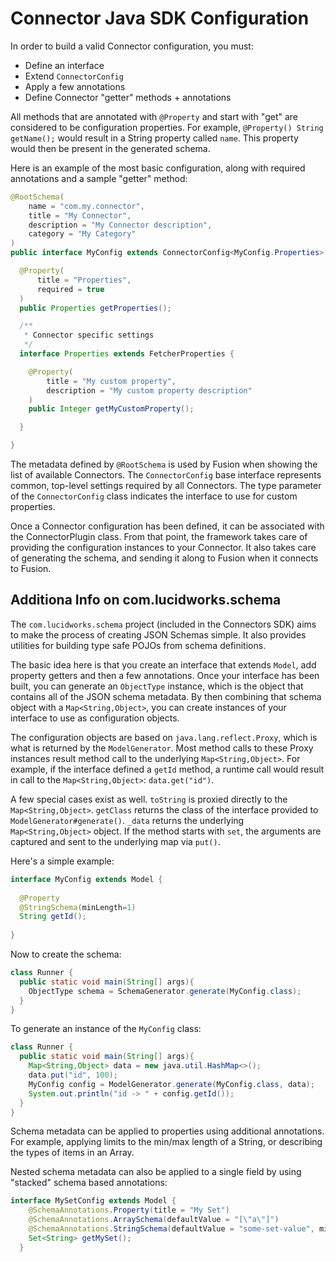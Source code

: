 # Connector Java SDK Configuration

In order to build a valid Connector configuration, you must:
* Define an interface
* Extend `ConnectorConfig`
* Apply a few annotations
* Define Connector "getter" methods + annotations

All methods that are annotated with `@Property` and start with "get" are considered to be configuration properties.
For example, `@Property() String getName();` would result in a String property called `name`.
This property would then be present in the generated schema.

Here is an example of the most basic configuration, along with required annotations and a sample "getter" method:

```java
@RootSchema(
    name = "com.my.connector",
    title = "My Connector",
    description = "My Connector description",
    category = "My Category"
)
public interface MyConfig extends ConnectorConfig<MyConfig.Properties> {

  @Property(
      title = "Properties",
      required = true
  )
  public Properties getProperties();

  /**
   * Connector specific settings
   */
  interface Properties extends FetcherProperties {

    @Property(
        title = "My custom property",
        description = "My custom property description"
    )
    public Integer getMyCustomProperty();

  }

}

```

The metadata defined by `@RootSchema` is used by Fusion when showing the list of available Connectors.
The `ConnectorConfig` base interface represents common, top-level settings required by all Connectors.
The type parameter of the `ConnectorConfig` class indicates the interface to use for custom properties.

Once a Connector configuration has been defined, it can be associated with the ConnectorPlugin class.
From that point, the framework takes care of providing the configuration instances to your Connector.
It also takes care of generating the schema, and sending it along to Fusion when it connects to Fusion.

## Additiona Info on com.lucidworks.schema
The `com.lucidworks.schema` project (included in the Connectors SDK) aims to make the process of creating JSON Schemas simple. It also provides utilities for building type safe POJOs from schema definitions.

The basic idea here is that you create an interface that extends `Model`, add property getters and then a few annotations. Once your interface has been built, you can generate an `ObjectType` instance, which is the object that contains all of the JSON schema metadata. By then combining that schema object with a `Map<String,Object>`, you can create instances of your interface to use as configuration objects.

The configuration objects are based on `java.lang.reflect.Proxy`, which is what is returned by the `ModelGenerator`. Most method calls to these Proxy instances result method call to the underlying `Map<String,Object>`. For example, if the interface defined a `getId` method, a runtime call would result in call to the `Map<String,Object>`: `data.get("id")`.

A few special cases exist as well. `toString` is proxied directly to the `Map<String,Object>`. `getClass` returns the class of the interface provided to `ModelGenerator#generate()`. `_data` returns the underlying `Map<String,Object>` object. If the method starts with `set`, the arguments are captured and sent to the underlying map via `put()`.

Here's a simple example:

```java
interface MyConfig extends Model {
  
  @Property
  @StringSchema(minLength=1)
  String getId();
  
}
```

Now to create the schema:

```java
class Runner {
  public static void main(String[] args){
    ObjectType schema = SchemaGenerator.generate(MyConfig.class);
  }
}
```

To generate an instance of the `MyConfig` class:

```java
class Runner {
  public static void main(String[] args){
    Map<String,Object> data = new java.util.HashMap<>();
    data.put("id", 100);
    MyConfig config = ModelGenerator.generate(MyConfig.class, data);
    System.out.println("id -> " + config.getId());
  }
}
```

Schema metadata can be applied to properties using additional annotations. For example, applying limits to the min/max length of a String, or describing the types of items in an Array.

Nested schema metadata can also be applied to a single field by using "stacked" schema based annotations:

```java
interface MySetConfig extends Model {
    @SchemaAnnotations.Property(title = "My Set")
    @SchemaAnnotations.ArraySchema(defaultValue = "[\"a\"]")
    @SchemaAnnotations.StringSchema(defaultValue = "some-set-value", minLength = 1, maxLength = 1)
    Set<String> getMySet();
  }
```